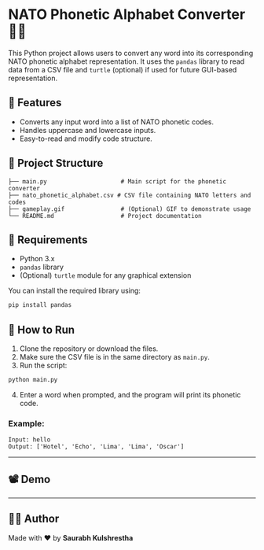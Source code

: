 # NATO Phonetic Alphabet Converter 🚩🔤

This Python project allows users to convert any word into its corresponding NATO phonetic alphabet representation. It uses the `pandas` library to read data from a CSV file and `turtle` (optional) if used for future GUI-based representation.

## 🧠 Features

- Converts any input word into a list of NATO phonetic codes.
- Handles uppercase and lowercase inputs.
- Easy-to-read and modify code structure.

## 📁 Project Structure

```
├── main.py                     # Main script for the phonetic converter
├── nato_phonetic_alphabet.csv # CSV file containing NATO letters and codes
├── gameplay.gif                # (Optional) GIF to demonstrate usage
└── README.md                   # Project documentation
```

## 📆 Requirements

- Python 3.x
- `pandas` library
- (Optional) `turtle` module for any graphical extension

You can install the required library using:

```bash
pip install pandas
```

## 🚀 How to Run

1. Clone the repository or download the files.
2. Make sure the CSV file is in the same directory as `main.py`.
3. Run the script:

```bash
python main.py
```

4. Enter a word when prompted, and the program will print its phonetic code.

### Example:

```
Input: hello
Output: ['Hotel', 'Echo', 'Lima', 'Lima', 'Oscar']
```
---

## 📽 Demo




---

## 👨‍💻 Author

Made with ❤️ by **Saurabh Kulshrestha**

